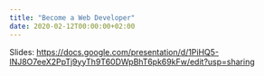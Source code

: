 ```yaml
---
title: "Become a Web Developer"
date: 2020-02-12T00:00:00+02:00
---
```


Slides: https://docs.google.com/presentation/d/1PiHQ5-lNJ8O7eeX2PpTj9yyTh9T60DWpBhT6pk69kFw/edit?usp=sharing
